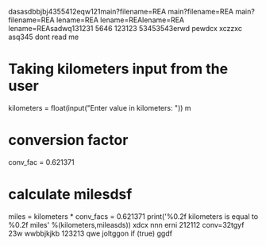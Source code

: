 dasasdbbjbj4355412eqw121main?filename=REA
main?filename=REA
main?filename=REA
lename=REA
lename=REAlename=REA
lename=REAsadwq131231
5646
123123
53453543erwd
pewdcx
xczzxc
asq345
dont read me
# Taking kilometers input from the user
kilometers = float(input("Enter value in kilometers: "))
m
# conversion factor
conv_fac = 0.621371

# calculate milesdsf
miles = kilometers * conv_facs = 0.621371
print('%0.2f kilometers is equal to %0.2f miles' %(kilometers,mileasds))
xdcx  nnn
erni
212112
conv=32tgyf
23w
wwbbjkjkb
123213
qwe
joltggon if (true)
ggdf
